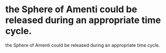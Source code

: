 # the Sphere of Amenti could be released during an appropriate time cycle.

the Sphere of Amenti could be released during an appropriate time cycle.